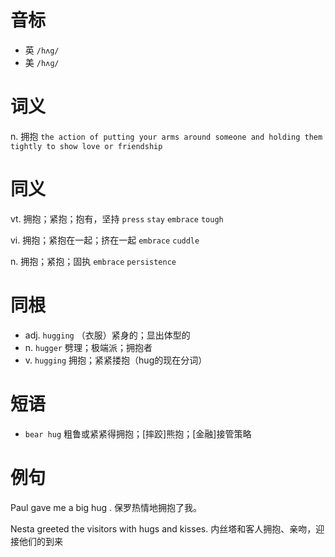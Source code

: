 # 音标

- 英 `/hʌg/`
- 美 `/hʌɡ/`

# 词义

n. 拥抱
`the action of putting your arms around someone and holding them tightly to show love or friendship`

# 同义

vt. 拥抱；紧抱；抱有，坚持
`press` `stay` `embrace` `tough`

vi. 拥抱；紧抱在一起；挤在一起
`embrace` `cuddle`

n. 拥抱；紧抱；固执
`embrace` `persistence`

# 同根

- adj. `hugging` （衣服）紧身的；显出体型的
- n. `hugger` 劈理；极端派；拥抱者
- v. `hugging` 拥抱；紧紧搂抱（hug的现在分词）

# 短语

- `bear hug` 粗鲁或紧紧得拥抱；[摔跤]熊抱；[金融]接管策略

# 例句

Paul gave me a big hug .
保罗热情地拥抱了我。

Nesta greeted the visitors with hugs and kisses.
内丝塔和客人拥抱、亲吻，迎接他们的到来


